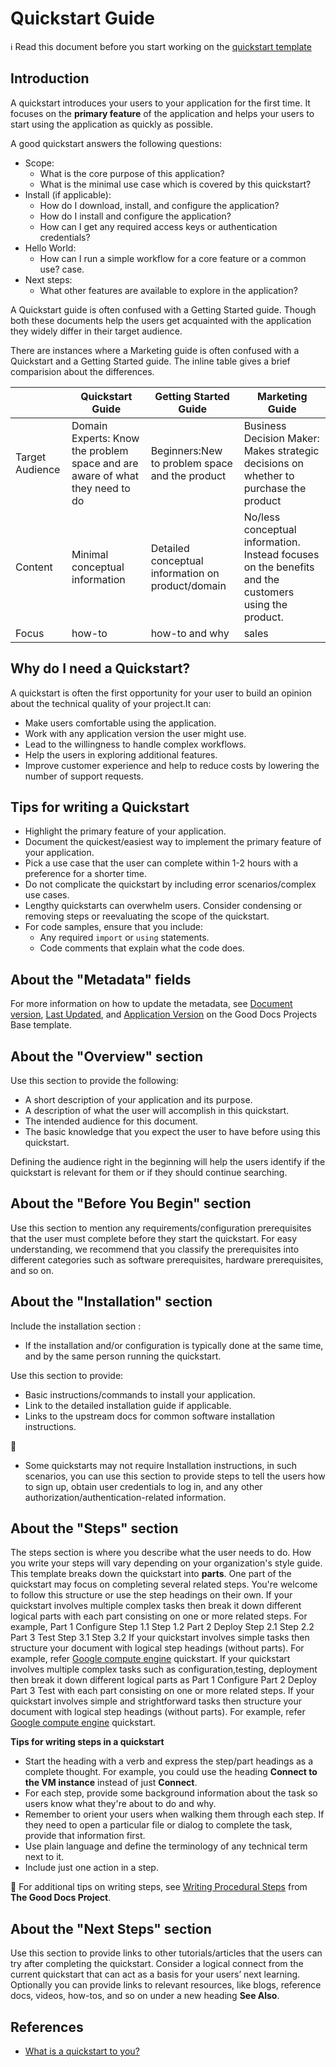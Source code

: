 # Quickstart Guide

:information_source: Read this document before you start working on the [quickstart template](template-quickstarts.md)

## Introduction

A quickstart introduces your users to your application for the first time.
It focuses on the **primary feature** of the application and helps your users to start using the application as quickly as possible.

A good quickstart answers the following questions:

- Scope:
  - What is the core purpose of this application?
  - What is the minimal use case which is covered by this quickstart?
- Install (if applicable):
  - How do I download, install, and configure the application?
  - How do I install and configure the application?
  - How can I get any required access keys or authentication credentials?
- Hello  World:
  - How can I run a simple workflow for a core feature or a common use? case.
- Next steps:
  - What other features are available to explore in the application?

A Quickstart guide is often confused with a Getting Started  guide. Though both these documents help the users get acquainted with the application they widely differ in their target audience. 

There are instances where a Marketing guide is often confused with a Quickstart and a Getting Started guide. The inline table gives a brief comparision about the differences. 

| |Quickstart Guide|Getting Started Guide| Marketing Guide|
|--------|----------------|----------------------|---------------|
 |Target Audience|Domain Experts: Know the problem space and are aware of what they need to do|Beginners:New to problem space and the product|Business Decision Maker: Makes strategic decisions on whether to purchase the product 
|Content|Minimal conceptual information|Detailed conceptual information on product/domain| No/less conceptual information. Instead focuses on the benefits and the customers using the product.
|Focus|how-to| how-to and why|  sales

## Why do I need a Quickstart?

A quickstart is often the first opportunity for your user to build an opinion about the technical quality of your project.It can:
- Make users comfortable using the application.
- Work with any application version the user might use.
- Lead to the willingness to handle complex workflows.
- Help the users in exploring additional features.
- Improve customer experience and help to reduce costs by lowering the number of support requests.

## Tips for writing a Quickstart

- Highlight the primary feature of your application.
- Document the quickest/easiest way to implement the primary feature  of your application.
- Pick a use case that the user can complete within 1-2 hours with a preference for a shorter time.
- Do not complicate the quickstart by including error scenarios/complex use cases.
- Lengthy quickstarts can overwhelm users. Consider condensing or removing steps or reevaluating the scope of the quickstart.
- For code samples, ensure that you include:  
	- Any required `import` or `using` statements.
	- Code comments that explain what the code does.

## About the "Metadata" fields

For more information on how to update the metadata, see [Document version](../base/base-guide.md#document-version), [Last Updated](../base/base-guide.md#last-updated), and [Application Version](../base/base-guide.md#application-versions) on the Good Docs Projects Base template.

## About the "Overview" section

Use this section to provide the following:

- A short description of your application and its purpose.
- A description of what the user will accomplish in this quickstart.
- The intended audience for this document. 
- The basic knowledge that you expect the user to have before using this quickstart.

Defining the audience right in the beginning will help the users identify if the quickstart is relevant for them or if they should continue searching.

## About the "Before You Begin" section

Use this section to mention any requirements/configuration prerequisites that the user must complete before they start the quickstart. 
For easy understanding, we recommend that you classify the prerequisites into different categories such as software prerequisites, hardware prerequisites, and so on. 

## About the "Installation" section

Include the installation section :
- If the installation and/or configuration is typically done at the same time, and by the same person running the quickstart.
 
Use this section to provide:
- Basic instructions/commands to install your application.
- Link to the detailed installation guide if applicable.
- Links to the upstream docs for common software installation instructions.

:memo:
- Some quickstarts may not require Installation instructions, in such scenarios, you can use this section to provide steps to tell the users 
how to sign up, obtain user credentials to log in, and any other authorization/authentication-related information.

## About the "Steps" section

The steps section is where you describe what the user needs to do. How you write your steps will vary depending on your organization's style guide.
This template breaks down the quickstart into **parts**. One part of the quickstart may focus on completing several related steps. 
You're welcome to follow this structure or use the step headings on their own. 
If your quickstart involves multiple complex tasks then break it down different logical parts with each part consisting on one or more related steps. For example, 
Part 1 Configure
Step 1.1
Step 1.2
Part 2 Deploy
Step 2.1
Step 2.2
Part 3 Test
Step 3.1
Step 3.2
If your quickstart involves  simple tasks then structure your document with logical step headings (without parts). For example, refer [Google compute engine](https://cloud.google.com/compute/docs/quickstart-windows) 
quickstart.
If your quickstart involves multiple complex tasks such as configuration,testing, deployment then break it down different logical parts as 
Part 1 Configure
Part 2 Deploy
Part 3 Test
 with each part consisting on one or more related steps. 
If your quickstart involves simple and strightforward tasks then structure your document with logical step headings (without parts). For example, refer [Google compute engine](https://cloud.google.com/compute/docs/quickstart-windows) 
quickstart.

**Tips for writing steps in a quickstart**
- Start the heading with a verb and express the step/part headings as a complete thought. For example, you could use the heading **Connect to the VM instance** instead of just **Connect**.   
- For each step, provide some background information about the task so users know what they're about to do and why.
- Remember to orient your users when walking them through each step. If they need to open a particular file or dialog to complete the task, provide that information first.
- Use plain language and define the terminology of any technical term next to it.
- Include just one action in a step.

:memo:
For additional tips on writing steps, see [Writing Procedural Steps](writing-tips.md#writing-procedural-steps) from **The Good Docs Project**.

## About the "Next Steps" section

Use this section to provide links to other tutorials/articles that the users can try after completing the quickstart. 
Consider a logical connect from the current quickstart that can act as a basis for your users’ next learning.  
Optionally you can provide links to relevant resources, like blogs, reference docs, videos, how-tos, and so on under a new heading **See Also**. 

## References

* [What is a quickstart to you?](https://ffeathers.wordpress.com/2018/10/08/what-is-a-quickstart-to-you/) 